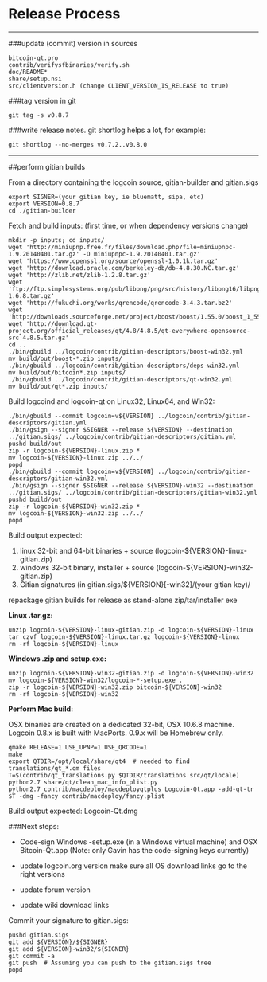 Release Process
====================

* * *

###update (commit) version in sources


	bitcoin-qt.pro
	contrib/verifysfbinaries/verify.sh
	doc/README*
	share/setup.nsi
	src/clientversion.h (change CLIENT_VERSION_IS_RELEASE to true)

###tag version in git

	git tag -s v0.8.7

###write release notes. git shortlog helps a lot, for example:

	git shortlog --no-merges v0.7.2..v0.8.0

* * *

##perform gitian builds

 From a directory containing the logcoin source, gitian-builder and gitian.sigs
  
	export SIGNER=(your gitian key, ie bluematt, sipa, etc)
	export VERSION=0.8.7
	cd ./gitian-builder

 Fetch and build inputs: (first time, or when dependency versions change)

	mkdir -p inputs; cd inputs/
	wget 'http://miniupnp.free.fr/files/download.php?file=miniupnpc-1.9.20140401.tar.gz' -O miniupnpc-1.9.20140401.tar.gz'
	wget 'https://www.openssl.org/source/openssl-1.0.1k.tar.gz'
	wget 'http://download.oracle.com/berkeley-db/db-4.8.30.NC.tar.gz'
	wget 'http://zlib.net/zlib-1.2.8.tar.gz'
	wget 'ftp://ftp.simplesystems.org/pub/libpng/png/src/history/libpng16/libpng-1.6.8.tar.gz'
	wget 'http://fukuchi.org/works/qrencode/qrencode-3.4.3.tar.bz2'
	wget 'http://downloads.sourceforge.net/project/boost/boost/1.55.0/boost_1_55_0.tar.bz2'
	wget 'http://download.qt-project.org/official_releases/qt/4.8/4.8.5/qt-everywhere-opensource-src-4.8.5.tar.gz'
	cd ..
	./bin/gbuild ../logcoin/contrib/gitian-descriptors/boost-win32.yml
	mv build/out/boost-*.zip inputs/
	./bin/gbuild ../logcoin/contrib/gitian-descriptors/deps-win32.yml
	mv build/out/bitcoin*.zip inputs/
	./bin/gbuild ../logcoin/contrib/gitian-descriptors/qt-win32.yml
	mv build/out/qt*.zip inputs/

 Build logcoind and logcoin-qt on Linux32, Linux64, and Win32:
  
	./bin/gbuild --commit logcoin=v${VERSION} ../logcoin/contrib/gitian-descriptors/gitian.yml
	./bin/gsign --signer $SIGNER --release ${VERSION} --destination ../gitian.sigs/ ../logcoin/contrib/gitian-descriptors/gitian.yml
	pushd build/out
	zip -r logcoin-${VERSION}-linux.zip *
	mv logcoin-${VERSION}-linux.zip ../../
	popd
	./bin/gbuild --commit logcoin=v${VERSION} ../logcoin/contrib/gitian-descriptors/gitian-win32.yml
	./bin/gsign --signer $SIGNER --release ${VERSION}-win32 --destination ../gitian.sigs/ ../logcoin/contrib/gitian-descriptors/gitian-win32.yml
	pushd build/out
	zip -r logcoin-${VERSION}-win32.zip *
	mv logcoin-${VERSION}-win32.zip ../../
	popd

  Build output expected:

  1. linux 32-bit and 64-bit binaries + source (logcoin-${VERSION}-linux-gitian.zip)
  2. windows 32-bit binary, installer + source (logcoin-${VERSION}-win32-gitian.zip)
  3. Gitian signatures (in gitian.sigs/${VERSION}[-win32]/(your gitian key)/

repackage gitian builds for release as stand-alone zip/tar/installer exe

**Linux .tar.gz:**

	unzip logcoin-${VERSION}-linux-gitian.zip -d logcoin-${VERSION}-linux
	tar czvf logcoin-${VERSION}-linux.tar.gz logcoin-${VERSION}-linux
	rm -rf logcoin-${VERSION}-linux

**Windows .zip and setup.exe:**

	unzip logcoin-${VERSION}-win32-gitian.zip -d logcoin-${VERSION}-win32
	mv logcoin-${VERSION}-win32/logcoin-*-setup.exe .
	zip -r logcoin-${VERSION}-win32.zip bitcoin-${VERSION}-win32
	rm -rf logcoin-${VERSION}-win32

**Perform Mac build:**

  OSX binaries are created on a dedicated 32-bit, OSX 10.6.8 machine.
  Logcoin 0.8.x is built with MacPorts.  0.9.x will be Homebrew only.

	qmake RELEASE=1 USE_UPNP=1 USE_QRCODE=1
	make
	export QTDIR=/opt/local/share/qt4  # needed to find translations/qt_*.qm files
	T=$(contrib/qt_translations.py $QTDIR/translations src/qt/locale)
	python2.7 share/qt/clean_mac_info_plist.py
	python2.7 contrib/macdeploy/macdeployqtplus Logcoin-Qt.app -add-qt-tr $T -dmg -fancy contrib/macdeploy/fancy.plist

 Build output expected: Logcoin-Qt.dmg

###Next steps:

* Code-sign Windows -setup.exe (in a Windows virtual machine) and
  OSX Bitcoin-Qt.app (Note: only Gavin has the code-signing keys currently)

* update logcoin.org version
  make sure all OS download links go to the right versions

* update forum version

* update wiki download links

Commit your signature to gitian.sigs:

	pushd gitian.sigs
	git add ${VERSION}/${SIGNER}
	git add ${VERSION}-win32/${SIGNER}
	git commit -a
	git push  # Assuming you can push to the gitian.sigs tree
	popd

